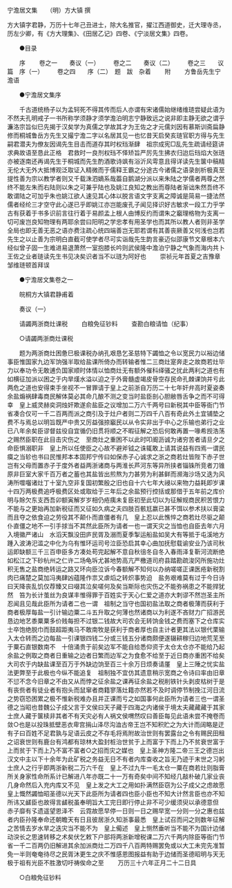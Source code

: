 <!-- { "loadSidebar": true } -->
宁澹居文集　　（明）方大镇 撰

方大镇字君静，万历十七年己丑进士，除大名推官，擢江西道御史，迁大理寺丞，历左少卿，有《方大理集》、《田居乙记》四卷、《宁淡居文集》四卷。


　　●目录 

　　序 
　　卷之一　　奏议（一） 
　　卷之二　　奏议（二） 
　　卷之三　　议　篇　序（一） 
　　卷之四　　序（二）　题　跋　杂着 
　　附 
　　方鲁岳先生宁澹语 

　　●宁澹居文集序 

　　千古道统杨子以为孟轲死不得其传而后人亦谓有宋诸儒始继绪维琏尝疑此语为不然夫孔明戒子一书所称学须静才须学澹泊明志宁静致远之说非即主静无欲之谓乎濂洛宗旨似巳先揭于汉矣学为真儒之学故其才为王佐之才元儒刘因有慕斯训斋扁静修而桐城鲁岳方先生又撮宁澹二字以名居其见一也忆昔天启癸亥琏官职方得与先生嗣君潜夫为僚友因谒先生目击而道存其时权珰渐肆　祖宗成宪□乱先生疏请经筵讲求典故语至恳此正格　君救时一良剂权珰不怿矫旨严厉先生拂衣归迨后珰焰大张琏亦被逐南还再谒先生于桐城而先生酌酒歌诗飒有浴沂风雩意且得详读先生箧中稿精无伦大无外大抵博观泛取证入精微而于儒释王霸之分途古今诸儒之语录剖析极真至提性善为宗以教学者则又千载洙泗嫡系哉葢自鹅湖分派以来朱陆之学儒者两尊之然终不能左朱而右陆则以朱之可兼乎陆也及姚江良知之教出而尊陆者渐诎朱然吾终不敢谓陆之可加乎朱也姚江欲人速见其心体以脱言语文字支离之障诚是简易一捷法然儒者经纶三才空守此心遂已乎即姚江亦岂能废孔子闻见择识好古敏求一段工力乎学古有获着于书多识前言往行着于易颜孟上根人由博反约而谓朱之竆理格物为支离一切可废岂良知物理有两耶余尝曰阳明之学忠孝有用圣学也而其所以教人者则非圣学全局也即无善无恶之语亦费注疏心统四端善岂无耶若谓有其善丧厥善又何浅也岂若先生之以止善为宗明白直截可使学者尽可实诣哉先生韵言豪迈似邵康节文章根本六经似曾子固一生难进易退萧然一室抱膝长吟则武侯隆中澹泊宁静之气象而海内共卜王佐之业者琏读先生书见决矣识者当不以琏为阿好也 
　　崇祯元年首夏之吉豫章邹维琏顿首拜误 

　　●宁澹居文集卷之一 

　　皖桐方大镇君静甫着 

　　奏议（一） 

　　请蠲两浙商灶课税 
　　白粮免征钞料 
　　查勘白粮请恤（纪事） 

　　○请蠲两浙商灶课税 

　　题为两浙商灶困惫巳极课税办纳孔艰恳乞圣慈特下蠲恤之令以宽民力以裕边储事臣惟国家九边军饷强半取给盐课所倚办而转输者惟二三商灶寔奔走之故商若灶毕力以奉功令无敢逋负国家顺时体情以恤商灶无有额外催科绎骚之扰此两利之道也有如横征加派以困之于内旱熯水溢以迫之于外膏髓虚竭皮骨空存民命孔棘课饷并亏此两危之道也安得束手坐视不一冒罪请于皇上之前浙自万历二十七年奸弁高时夏姿奏余盐煽祸肆毒商民解体莫必其命几酿不测之变当时盐臣剖心胆敝唇舌争之而不可得幸　皇上威灵赫奕洞烛奸欺遂俞盐臣之议增加二万六千两号曰新税其中臣等衙门节省凑合仅可一千二百两而派之商引及于灶户者则二万四千八百有奇此外土宜铺垫之费不与焉总以明旨既严中贵又厉益强捺竆民以从令实非出于中心之乐输也弟行之业已八年余矣臣谬督兹役自宜循仍旧贯将顺之不暇征解之恐后何敢再置一喙希觊浩荡之赐然臣职在此目击灾伤之　至商灶之重困不以此时叩阍沥诚为诸穷苦者请旦夕之命臣惧溺职非　皇上所以任使臣之心故不避斧钺之诛辄敢上请其说益有四焉一谓民瘼之当轸也书曰民惟邦本本固邦宁传曰如保赤子心诚求之浙之商若灶皆陛下赤子世岂有父母而置赤子于度外者益两浙诸商与两淮长芦河东等异所挟者锱铢所竞者刀锥原非巨室大家千百万者之蓄也其盐皆出煎熬为力甚劳为利甚鲜而濒海沙场又迭为风涛所噬囓诸灶丁十室九空非复国初繁殷之旧也自十六七年大祲以来物力益耗即岁课十四万两极费追呼极费区处或取给于三年后之余盐预行控括或那借于五年前之库价明与賖欠东支西吾卯额寅解岁岁相仍疮痍未复臣初至此切以为征解规商民积苦恨力不能与之更始再加新税征而又征如久病之夫四肢百骸尪嬴已甚不饵以参术扶以膏梁而且夺之依食迫之劳役其不颠仆而直僵者有几　皇上忍以此憔悴之商若灶尽驱之颠仆直僵之地不一引手捄当不其然此臣所为请者一也一谓天灾之当恤也自臣去年六月入境徽严诸山　水滔天飘没田庐民胥及溺而夏季掣运船盐如吴大有等抵于屯溪地方踵入波涛汜滥之中化为乌有惟环运司号泣臣恐启其幸心曲加抚慰载谕安业乃该司秋运即缺额三千三百申臣多方凑处苟完起解不意自秋徂冬自冬入春雨泽复靳河流断绝如松江之下砂杭州之仁许二场龟坼尤甚地势高亢严檄道司府县踏勘疏浚冈所施功灶积无售之盐商绝转运之路又环向臣泣诉今春额解不知何以办纳嗟嗟正课医疮新税割肉已痛楚之莫加冯夷肆凶蕴隆作祟又虐熖之转炽事势迫　盐务艰难莫有过于今日诗曰天降丧乱饥仅荐臻又曰啜其泣矣嗟何及矣当斯际也灾伤之不能弥祸患之不能捍犹然　笞为长计茧丝为良谋丰惟得罪于百姓实于天心仁爱之道亦大刺谬不然岂圣主所忍闻且见哉此臣所为请者二也一谓　祖制之当守也国初盐法取之商者极薄而获利于商者极厚每盐一引计输边粟二斗五升取之何薄也然诸商以为利遂不吝财力广招游民恳边地艺黍粟粟多价贱每担不过银二钱故大司农会无转饷金钱之费而塞下之仓库实士卒饱绝脱巾而鼓超距夷马不敢南牧是获利于商者厚也自主计者更其法以银代栗输入太仓转而之边每盐一引课银四钱二分或三钱五分诸商颇便遂辍耕稼归边地荒芜至于粟石直银数南不　十倍涌贵于前矣边军不能自给悉仰资于太仓太仓亦不能给乃起余盐之例取之商者日重输之边者日繁而边军之为食愈不给至于近日商亦重困不给矣大司农于内缺盐课至百万于外缺边饷至百三十余万日烦奏请厪　皇上三陲之忧实盐法更弊至于此极也今纵不能追复　祖制独不宜仿其遗意稍示宽商之令诗曰率由旧章不愆不念今旧章之不由又从而悖之征余盐之课再征余盐之税削铁针头剥皮枯树于是有丧赀者有徒业者有抱头而鼠窜者商籍寥落灶籍亦然若不及时调停节制挽江河日流之势窃恐困累之极不惟新税难办且并正课而亏之如国事何此臣所为请者三也一谓圣德之当昭也昔魏公子成父言于文侯曰天子藏于四海之内诸侯于境太夫藏藏藏于其家士庶人藏于箧椟非其者不有天灾必有人祸文侯喟然叹曰善臣每见此语未尝不掩卷而敛○也是以投珠抵壁恶衣卑宫捐山泽尽沟洫古帝王岂不知积贮之为大计而阔略是迂有子曰百姓不足君孰与足语云皮之不存毛将焉附故治世则有罢露台之令有赐民田租之诏衰世则有鹿台有鸿都有琼林大盈封桩治世贫于上而富于下而上乃不贫衰世富于上而贫于下而上乃不富不富者○之招而灾之媒也　皇上圣神方隆二帝三王之德岂出汉文中主以下十余年为此矿税之务益无日不有者内库查收之旨无乃迹于末世之习躬士庶人之行乎即两浙新税二万六千在　皇上不过九牛一毛太仓一粟在商若灶则脂膏所关身家性命所系计已解进八年亦既二十一万有奇矣中间不知经几敲朴破几家业丧几身命然后入充内库又不见　皇上发之大工之用如扑满然臣窃为公子成父之虑故愿　皇上慨然蠲恤昭圣德以光天下此臣所为请者四也臣小臣也不知大计然言臣也亦不知所讳又鹾臣也故得言鹾税虽奉明旨大工完日即行停止非不可少缓须臾以承德意但　　赤子靡有孓遗遥望恩泽不　云霓故愿早停一日则一日之赐早宽一分则一分之惠也兹者内臣孙隆奉命还朝瞻天有日且彼居浙久知浙事最悉　皇上试召而问之则数年征解之苦情去岁水旱之迭灾当不能不为　皇上僃述　皇上恻然垂听当不能不为国计边储动湥长之思速转移之术矣伏乞敕下户部将两浙新增税课二万六千两内除臣等衙门节省一千二百两仍旧解进其余加派商灶二万四千八百两特赐罢免或以大工未完先准暂免一半则奄奄待尽之民胥沐更生之庆不惟感恩图报益有助于边储而圣德昭明与天无极于祖有光臣不胜激切吁祷俟命之至 
　　万历三十六年正月二十二日具 

　　○白粮免征钞料 

